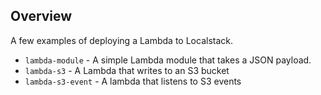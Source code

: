 ## Overview

A few examples of deploying a Lambda to Localstack.

* `lambda-module` - A simple Lambda module that takes a JSON payload.
* `lambda-s3` - A Lambda that writes to an S3 bucket
* `lambda-s3-event` - A lambda that listens to S3 events

